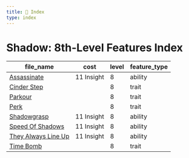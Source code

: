 ```yaml
---
title: 📑 Index
type: index
---
```


# Shadow: 8th-Level Features Index

| file_name                                        | cost       | level | feature_type |
| ------------------------------------------------ | ---------- | ----- | ------------ |
| [Assassinate](Assassinate)                       | 11 Insight | 8     | ability      |
| [Cinder Step](Cinder%20Step)                     |            | 8     | trait        |
| [Parkour](Parkour)                               |            | 8     | trait        |
| [Perk](Perk)                                     |            | 8     | trait        |
| [Shadowgrasp](Shadowgrasp)                       | 11 Insight | 8     | ability      |
| [Speed Of Shadows](Speed%20Of%20Shadows)         | 11 Insight | 8     | ability      |
| [They Always Line Up](They%20Always%20Line%20Up) | 11 Insight | 8     | ability      |
| [Time Bomb](Time%20Bomb)                         |            | 8     | trait        |
